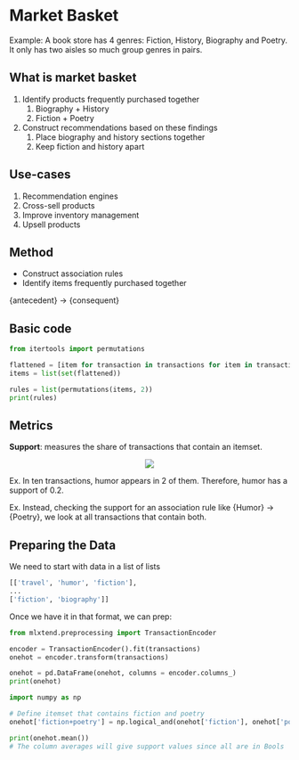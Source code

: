 # Market Basket

Example: 
A book store has 4 genres: Fiction, History, Biography and Poetry.
It only has two aisles so much group genres in pairs.

## What is market basket

1. Identify products frequently purchased together
   1. Biography + History
   2. Fiction + Poetry
2. Construct recommendations based on these findings
   1. Place biography and history sections together
   2. Keep fiction and history apart

## Use-cases

1. Recommendation engines
2. Cross-sell products
3. Improve inventory management
4. Upsell products

## Method

* Construct association rules
* Identify items frequently purchased together

{antecedent} -> {consequent}


## Basic code

```python
from itertools import permutations

flattened = [item for transaction in transactions for item in transaction]
items = list(set(flattened))

rules = list(permutations(items, 2))
print(rules)
```

## Metrics

**Support**: measures the share of transactions that contain an itemset.

<!-- $$
support = \dfrac{number of transactions with items}{number of transactions}
$$ --> 

<div align="center"><img style="background: white;" src="https://render.githubusercontent.com/render/math?math=support%20%3D%20%5Cdfrac%7Bnumber%20of%20transactions%20with%20items%7D%7Bnumber%20of%20transactions%7D"></div>

Ex. In ten transactions, humor appears in 2 of them. Therefore, humor has a support of 0.2.

Ex. Instead, checking the support for an association rule like {Humor} -> {Poetry}, we look at all transactions that contain both. 


## Preparing the Data

We need to start with data in a list of lists

```python
[['travel', 'humor', 'fiction'],
...
['fiction', 'biography']]
```

Once we have it in that format, we can prep:

```python
from mlxtend.preprocessing import TransactionEncoder

encoder = TransactionEncoder().fit(transactions)
onehot = encoder.transform(transactions)

onehot = pd.DataFrame(onehot, columns = encoder.columns_)
print(onehot)

import numpy as np

# Define itemset that contains fiction and poetry
onehot['fiction+poetry'] = np.logical_and(onehot['fiction'], onehot['poetry'])

print(onehot.mean())
# The column averages will give support values since all are in Bools
```